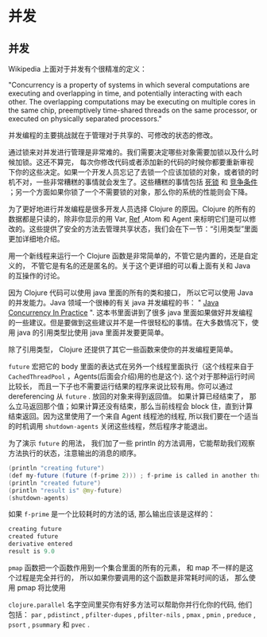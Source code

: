 # 并发

## 并发

Wikipedia 上面对于并发有个很精准的定义：

"Concurrency is a property of systems in which several computations are executing and overlapping in time, and potentially interacting with each other. The overlapping computations may be executing on multiple cores in the same chip, preemptively time-shared threads on the same processor, or executed on physically separated processors."

并发编程的主要挑战就在于管理对于共享的、可修改的状态的修改。

通过锁来对并发进行管理是非常难的。我们需要决定哪些对象需要加锁以及什么时候加锁。这还不算完， 每次你修改代码或者添加新的代码的时候你都要重新审视下你的这些决定。如果一个开发人员忘记了去锁一个应该加锁的对象，或者锁的时机不对，一些非常糟糕的事情就会发生了。这些糟糕的事情包括 [死锁](http://en.wikipedia.org/wiki/Deadlock) 和 [竞争条件](http://en.wikipedia.org/wiki/Race_condition) ；另一个方面如果你锁了一个不需要锁的对象，那么你的系统的性能则会下降。

为了更好地进行并发编程是很多开发人员选择 Clojure 的原因。Clojure 的所有的数据都是只读的，除非你显示的用 Var, [Ref](http://java.ociweb.com/mark/clojure/article.html#Refs) ,Atom 和 Agent 来标明它们是可以修改的。这些提供了安全的方法去管理共享状态，我们会在下一节：“引用类型”里面更加详细地介绍。

用一个新线程来运行一个 Clojure 函数是非常简单的，不管它是内置的，还是自定义的， 不管它是有名的还是匿名的。关于这个更详细的可以看上面有关和 Java 的互操作的讨论。

因为 Clojure 代码可以使用 java 里面的所有的类和接口， 所以它可以使用 Java 的并发能力。Java 领域一个很棒的有关 java 并发编程的书： " [Java Concurrency In Practice](http://jcip.net/) ". 这本书里面讲到了很多 java 里面如果做好并发编程的一些建议。但是要做到这些建议并不是一件很轻松的事情。在大多数情况下，使用 java 的引用类型比使用 java 里面并发要更简单。

除了引用类型， Clojure 还提供了其它一些函数来使你的并发编程更简单。

`future` 宏把它的 body 里面的表达式在另外一个线程里面执行（这个线程来自于 `CachedThreadPool` ，Agents(后面会介绍)用的也是这个). 这个对于那种运行时间比较长， 而且一下子也不需要运行结果的程序来说比较有用。你可以通过 dereferencing 从 `future` . 放回的对象来得到返回值。 如果计算已经结束了， 那么立马返回那个值；如果计算还没有结束，那么当前线程会 block 住，直到计算结束返回。因为这里使用了一个来自 Agent 线程池的线程, 所以我们要在一个适当的时机调用 `shutdown-agents` 关闭这些线程，然后程序才能退出。

为了演示 `future` 的用法， 我们加了一些 println 的方法调用，它能帮助我们观察方法执行的状态，注意输出的消息的顺序。

```java
(println "creating future")
(def my-future (future (f-prime 2))) ; f-prime is called in another thread
(println "created future")
(println "result is" @my-future)
(shutdown-agents) 
```

如果 `f-prime` 是一个比较耗时的方法的话, 那么输出应该是这样的：

```java
creating future
created future
derivative entered
result is 9.0 
```

`pmap` 函数把一个函数作用到一个集合里面的所有的元素， 和 map 不一样的是这个过程是完全并行的， 所以如果你要调用的这个函数是非常耗时间的话， 那么使用 pmap 将比使用

`clojure.parallel` 名字空间里买你有好多方法可以帮助你并行化你的代码, 他们包括： `par` , `pdistinct` , `pfilter-dupes` , `pfilter-nils` , `pmax` , `pmin` , `preduce` , `psort` , `psummary` 和 `pvec` .